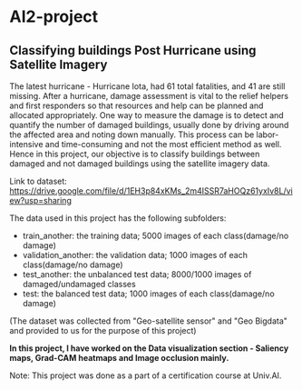 # AI2-project

## Classifying buildings Post Hurricane using Satellite Imagery


The latest hurricane - Hurricane Iota, had 61 total fatalities, and 41 are still missing. After a hurricane, damage assessment is vital to the relief helpers and first responders so that resources and help can be planned and allocated appropriately. One way to measure the damage is to detect and quantify the number of damaged buildings, usually done by driving around the affected area and noting down manually. This process can be labor-intensive and time-consuming and not the most efficient method as well. Hence in this project, our objective is to classify buildings between damaged and not damaged buildings using the satellite imagery data.

Link to dataset: https://drive.google.com/file/d/1EH3p84xKMs_2m4ISSR7aHOQz61yxIv8L/view?usp=sharing

The data used in this project has the following subfolders:  

- train_another: the training data; 5000 images of each class(damage/no damage)
- validation_another: the validation data; 1000 images of each class(damage/no damage)
- test_another: the unbalanced test data; 8000/1000 images of damaged/undamaged classes
- test: the balanced test data; 1000 images of each class(damage/no damage)

(The dataset was collected from "Geo-satellite sensor" and "Geo Bigdata" and provided to us for the purpose of this project)


**In this project, I have worked on the Data visualization section - Saliency maps, Grad-CAM heatmaps and Image occlusion mainly.**

Note: This project was done as a part of a certification course at Univ.AI.
